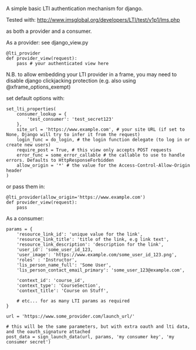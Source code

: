A simple basic LTI authentication mechanism for django.

Tested with:
http://www.imsglobal.org/developers/LTI/test/v1p1/lms.php

as both a provider and a consumer.


As a provider:
see django_view.py

    @lti_provider
    def provider_view(request):
        pass # your authenticated view here

N.B. to allow embedding your LTI provider in a frame, you may need to disable django clickjacking protection (e.g. also using @xframe_options_exempt)

set default options with:

    set_lti_properties(
		consumer_lookup = {
			'test_consumer': 'test_secret123'
		},
		site_url = 'https://www.example.com', # your site URL (if set to None, Django will try to infer it from the request)
		login_func = do_login, # the login function delegate (to log in or create new users)
		require_post = True, # this view only accepts POST requests
		error_func = some_error_callable # the callable to use to handle errors. Defaults to HttpResponseForbidden
        allow_origin = '*' # the value for the Access-Control-Allow-Origin header
	)

or pass them in:

    @lti_provider(allow_origin='https://www.example.com')
    def provider_view(request):
        pass


As a consumer:

   	params = {
        'resource_link_id': 'unique value for the link',
        'resource_link_title': 'title of the link, e.g link text',
        'resource_link_description': 'description for the link',
        'user_id': 'some_user_id_123,
        'user_image': 'https://www.example.com/some_user_id_123.png',
        'roles' : 'Instructor',
        'lis_person_name_full': 'Some User',
        'lis_person_contact_email_primary': 'some_user_123@example.com',

        'context_id': 'course_id',
        'context_type': 'CourseSection',
        'context_title': 'Course on Stuff',

        # etc... for as many LTI params as required
    }
    
    url = 'https://www.some_provider.com/launch_url/'

    # this will be the same parameters, but with extra oauth and lti data, and the oauth_signature attached
    post_data = sign_launch_data(url, params, 'my consumer key', 'my consumer secret')

